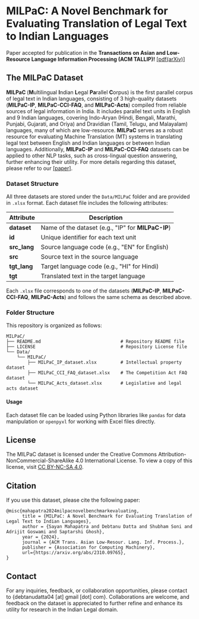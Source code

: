 # MILPaC: A Novel Benchmark for Evaluating Translation of Legal Text to Indian Languages

Paper accepted for publication in the **Transactions on Asian and Low-Resource Language Information Processing (ACM TALLIP)!** <a href="https://arxiv.org/abs/2310.09765">[pdf(arXiv)]</a>

## The MILPaC Dataset 
<b> MILPaC </b> (**M**ultilingual **I**ndian **L**egal **Pa**rallel **C**orpus) is the first parallel corpus of legal text in Indian languages, consisting of 3 high-quality datasets (**MILPaC-IP**, **MILPaC-CCI-FAQ**, and **MILPaC-Acts**) compiled from reliable sources of legal information in India. It includes parallel text units in English and 9 Indian languages, covering Indo-Aryan (Hindi, Bengali, Marathi, Punjabi, Gujarati, and Oriya) and Dravidian (Tamil, Telugu, and Malayalam) languages, many of which are low-resource. **MILPaC** serves as a robust resource for evaluating Machine Translation (MT) systems in translating legal text between English and Indian languages or between Indian languages. Additionally, **MILPaC-IP** and **MILPaC-CCI-FAQ** datasets can be applied to other NLP tasks, such as cross-lingual question answering, further enhancing their utility. For more details regarding this dataset, please refer to our <a href="https://arxiv.org/abs/2310.09765">[paper]</a>.

### Dataset Structure

All three datasets are stored under the `Data/MILPaC` folder and are provided in `.xlsx` format. Each dataset file includes the following attributes:

| Attribute      | Description                                         |
|----------------|-----------------------------------------------------|
| **dataset**    | Name of the dataset (e.g., "IP" for **MILPaC-IP**)  |
| **id**         | Unique identifier for each text unit                |
| **src_lang**    | Source language code (e.g., "EN" for English)      |
| **src**         | Source text in the source language                 |
| **tgt_lang**    | Target language code (e.g., "HI" for Hindi)        |
| **tgt**         | Translated text in the target language             |

Each `.xlsx` file corresponds to one of the datasets (**MILPaC-IP**, **MILPaC-CCI-FAQ**, **MILPaC-Acts**) and follows the same schema as described above.

### Folder Structure

This repository is organized as follows:
```
MILPaC/
├── README.md                              # Repository README file
├── LICENSE                                # Repository License file
└── Data/
    └── MILPaC/
        ├── MILPaC_IP_dataset.xlsx         # Intellectual property dataset
        ├── MILPaC_CCI_FAQ_dataset.xlsx    # The Competition Act FAQ dataset
        └── MILPaC_Acts_dataset.xlsx       # Legislative and legal acts dataset
```

#### Usage

Each dataset file can be loaded using Python libraries like `pandas` for data manipulation or `openpyxl` for working with Excel files directly.

## License
The MILPaC dataset is licensed under the Creative Commons Attribution-NonCommercial-ShareAlike 4.0 International License. To view a copy of this license, visit [CC BY-NC-SA 4.0](https://creativecommons.org/licenses/by-nc-sa/4.0/).

## Citation
If you use this dataset, please cite the following paper:
```
@misc{mahapatra2024milpacnovelbenchmarkevaluating,
      title = {MILPaC: A Novel Benchmark for Evaluating Translation of Legal Text to Indian Languages}, 
      author = {Sayan Mahapatra and Debtanu Datta and Shubham Soni and Adrijit Goswami and Saptarshi Ghosh},
      year = {2024},
      journal = {ACM Trans. Asian Low-Resour. Lang. Inf. Process.},
      publisher = {Association for Computing Machinery},
      url={https://arxiv.org/abs/2310.09765},
}
```


## Contact
For any inquiries, feedback, or collaboration opportunities, please contact to {debtanudatta04 [at] gmail [dot] com}. Collaborations are welcome, and feedback on the dataset is appreciated to further refine and enhance its utility for research in the Indian Legal domain.
